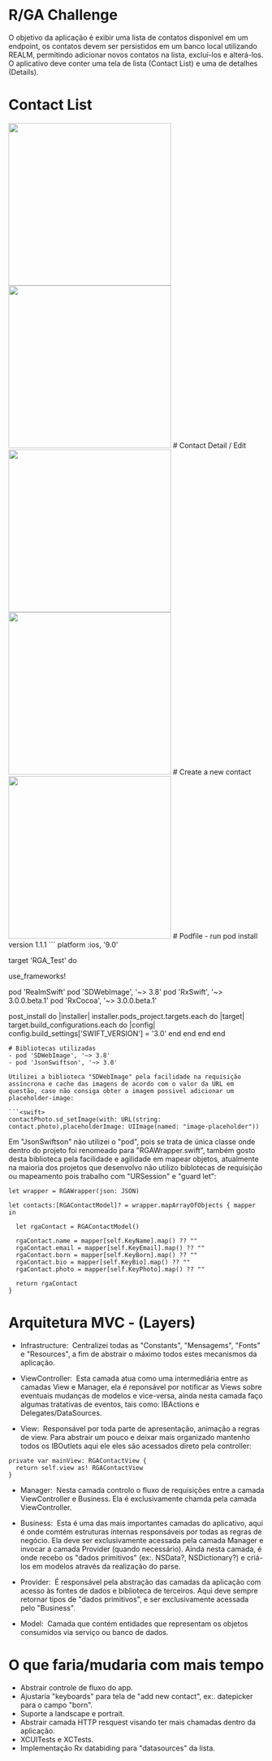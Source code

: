 # R/GA Challenge

  O objetivo da aplicação é exibir uma lista de contatos disponível em um endpoint, os contatos devem ser persistidos em um banco local utilizando REALM, permitindo adicionar novos contatos na lista, excluí-los e alterá-los. O aplicativo deve conter uma tela de lista (Contact List) e uma de detalhes (Details).

# Contact List
<img src="http://imageshack.com/a/img922/3094/OoFEpK.png" width="320"/>
<img src="http://imageshack.com/a/img923/179/6mmeEY.png" width="320"/>
# Contact Detail / Edit
<img src="http://imageshack.com/a/img924/4899/U9wxXw.png" width="320"/>
<img src="http://imageshack.com/a/img923/1841/uWtLPK.png" width="320"/>
# Create a new contact
<img src="http://imageshack.com/a/img923/9205/cfv2uU.png" width="320"/>
# Podfile - run pod install version 1.1.1
```<swift>
platform :ios, '9.0'

target 'RGA_Test' do

use_frameworks!

pod 'RealmSwift'
pod 'SDWebImage', '~> 3.8'
pod 'RxSwift', '~> 3.0.0.beta.1'
pod 'RxCocoa', '~> 3.0.0.beta.1'

post_install do |installer|
    installer.pods_project.targets.each do |target|
        target.build_configurations.each do |config|
            config.build_settings['SWIFT_VERSION'] = '3.0'
        end
    end
end
end
```
# Bibliotecas utilizadas
- pod 'SDWebImage', '~> 3.8'
- pod 'JsonSwiftson', '~> 3.0'

Utilizei a biblioteca "SDWebImage" pela facilidade na requisição assíncrona e cache das imagens de acordo com o valor da URL em questão, caso não consiga obter a imagem possivel adicionar um placeholder-image:

```<swift>
contactPhoto.sd_setImage(with: URL(string: contact.photo),placeholderImage: UIImage(named: "image-placeholder"))
```

Em "JsonSwiftson" não utilizei o "pod", pois se trata de única classe onde dentro do projeto foi renomeado para "RGAWrapper.swift", também gosto desta biblioteca pela facilidade e agilidade em mapear objetos, atualmente na maioria dos projetos que desenvolvo não utilizo biblotecas de requisição ou mapeamento pois trabalho com "URSession" e "guard let":

```<swift>
let wrapper = RGAWrapper(json: JSON)

let contacts:[RGAContactModel]? = wrapper.mapArrayOfObjects { mapper in
             
  let rgaContact = RGAContactModel()
  
  rgaContact.name = mapper[self.KeyName].map() ?? ""
  rgaContact.email = mapper[self.KeyEmail].map() ?? ""
  rgaContact.born = mapper[self.KeyBorn].map() ?? ""
  rgaContact.bio = mapper[self.KeyBio].map() ?? ""
  rgaContact.photo = mapper[self.KeyPhoto].map() ?? ""
                
  return rgaContact
}
```
# Arquitetura MVC - (Layers)
- Infrastructure:
  Centralizei todas as "Constants", "Mensagems", "Fonts" e "Resources", a fim de abstrair o máximo todos estes mecanismos da aplicação.
  
- ViewController:
  Esta camada atua como uma intermediária entre as camadas View e Manager, ela é reponsável por notificar as Views sobre eventuais mudanças de modelos e vice-versa, ainda nesta camada faço algumas tratativas de eventos, tais como: IBActions e Delegates/DataSources.
  
- View:
  Responsável por toda parte de apresentação, animação a regras de view. Para abstrair um pouco e deixar mais organizado mantenho todos os IBOutlets aqui ele eles são acessados direto pela controller:
```<swift>
private var mainView: RGAContactView {
  return self.view as! RGAContactView
}
```

- Manager:
  Nesta camada controlo o fluxo de requisições entre a camada ViewController e Business. Ela é exclusivamente chamda pela camada ViewController.
  
- Business:
  Esta é uma das mais importantes camadas do aplicativo, aqui é onde comtém estruturas internas responsáveis por todas as regras de negócio. Ela deve ser exclusivamente acessada pela camada Manager e invocar a camada Provider (quando necessário). Ainda nesta camada, é onde recebo os "dados primitivos" (ex:. NSData?, NSDictionary?) e criá-los em modelos através da realização do parse.

- Provider: 
  É responsável pela abstração das camadas da aplicação com acesso às fontes de dados e biblioteca de terceiros. Aqui deve sempre retornar tipos de "dados primitivos", e ser exclusivamente acessada pelo "Business".
  
- Model:
  Camada que contém entidades que representam os objetos consumidos via serviço ou banco de dados.

# O que faria/mudaria com mais tempo

- Abstrair controle de fluxo do app.
- Ajustaria "keyboards" para tela de "add new contact", ex:. datepicker para o campo "born".
- Suporte a landscape e portrait.
- Abstrair camada HTTP resquest visando ter mais chamadas dentro da aplicação.
- XCUITests e XCTests.
- Implementação Rx databiding para "datasources" da lista.
